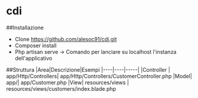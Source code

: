 # cdi


##Installazione
- Clone https://github.com/alesoc91/cdi.git
- Composer install
- Php artisan serve -> Comando per lanciare su localhost l'instanza dell'applicativo

##Struttura 
|Area|Descrizione|Esempi
|----|----|-----|
|Controller | app/Http/Controllers| app/Http/Controllers/CustomerController.php
|Model| app/| app/Customer.php
|View| resources/views | resources/views/customers/index.blade.php

